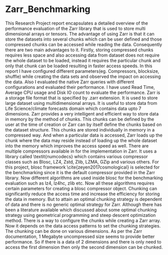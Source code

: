 # Zarr_Benchmarking
This Research Project report encapsulates a detailed overview of the performance evaluation of the Zarr library that is used to store multi dimensional arrays or tensors. The advantage of using Zarr is that it can store the datasets into several chunks which can be user defined and those compressed chunks can be accessed while reading the data. Consequently there are two main advantages to it. Firstly, storing compressed chunks requires less space and also accessing data from dataset does not require the whole dataset to be loaded, instead it requires the particular chunk and only that chunk can be loaded resulting in faster access speeds. In this report I have configured different parameters(eg. Compressors, blocksize, shuffle) while creating the data sets and observed the impact on accessing the data. Also I evaluated the native Zarr queries with different configurations and evaluated their performance. I have used Read Time, Average CPU usage and Disk IO count to evaluate the performance. 
Zarr is a storage file format that is specified by .zarr extension. It is used to store large dataset using multidimensional arrays. It is useful to store data from Life Science/climate forecasts domain which contains data upto 7 dimensions. Zarr provides a very intelligent and efficient way to store data in memory by the method of chunks. This chunks can be defined by the user at the time of creation or Zarr can by itself define the chunks based on the dataset structure. This chunks are stored individually in memory in a compressed way. And when a particular data is accessed, Zarr loads up the chunk where the data may reside instead of loading up the whole dataset into the memory which improves the access speed as well.
There are multiple compressors available in for the implementation in Zarr. It uses a library called \textit{numcodecs} which contains various compressor classes such as Blosc, LZ4, Zstd, Zlib, LZMA, GZip and various others. For this project, blosc framework \cite{zeyen2017cosmological} is selected for the benchmarking since it is the default compressor provided in the Zarr library. Now different algorithms are used inside blosc for the benchmarking evaluation such as lz4, lz4hc, zlib etc. Now all these algorithms requires certain parameters for creating a blosc compressor object.
Chunking can significantly reduce the access time and increase the efficiency for storing the data in memory. But to attain an optimal chunking strategy is dependent of data and there is no generic optimal strategy for Zarr. Although there has been a literature available which discussed about some optimal chunking strategy using geometrical programming and steep descent optimization method. There is a way to configure the chunks while creating a Zarr array. Now it depends on the data access patterns to set the chunking strategies. The chunking can be done on various dimensions. As per the Zarr documentation, 1 Megabyte uncompressed size seems to provide better performance. So if there is a data of 2 dimensions and there is only need to access the first dimension then only the second dimension can be chunked. 

